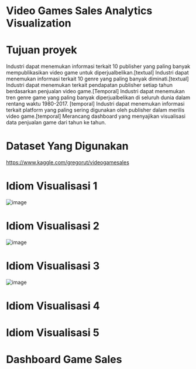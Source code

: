 # Video Games Sales Analytics Visualization
# Tujuan proyek 

Industri dapat menemukan informasi terkait 10 publisher yang paling banyak mempublikasikan video game untuk diperjualbelikan.[textual] 
Industri dapat menemukan informasi terkait 10 genre yang paling banyak diminati.[textual] 
Industri dapat menemukan terkait pendapatan publisher setiap tahun berdasarkan penjualan video game.[Temporal]
Industri dapat menemukan tren genre game yang paling banyak diperjualbelikan di seluruh dunia dalam rentang waktu 1980-2017. [temporal] 
Industri dapat menemukan informasi terkait platform yang paling sering digunakan oleh publisher dalam merilis video game.[temporal]
Merancang dashboard yang menyajikan visualisasi data penjualan game dari tahun ke tahun.

# Dataset Yang Digunakan
https://www.kaggle.com/gregorut/videogamesales

# Idiom Visualisasi 1
![image](https://user-images.githubusercontent.com/60686944/144212938-5e9d10db-e4a0-4d79-b818-472d42684fe0.png)

# Idiom Visualisasi 2
![image](https://user-images.githubusercontent.com/60686944/144213013-f08d2931-ce99-463f-b261-ec170c925c8a.png)

# Idiom Visualisasi 3
![image](https://user-images.githubusercontent.com/60686944/144213054-9033c391-bc30-46df-a7f8-bdadbdce6ca9.png)

# Idiom Visualisasi 4
# Idiom Visualisasi 5
# Dashboard Game Sales




